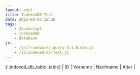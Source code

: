 ```yaml
---
layout: post
title: IndexedDB Test
date: 2016-08-03 22:26
tags:
    - Javascript
    - IndexedDB
    - database
js:
    - /js/framework/jquery-3.1.0.min.js
    - /js/indexed-db-test.js
---
```


<div class="table-responsive" markdown="block">
{:.indexed_db_table .table}
| ID | Vorname | Nachname | Alter |

</div>